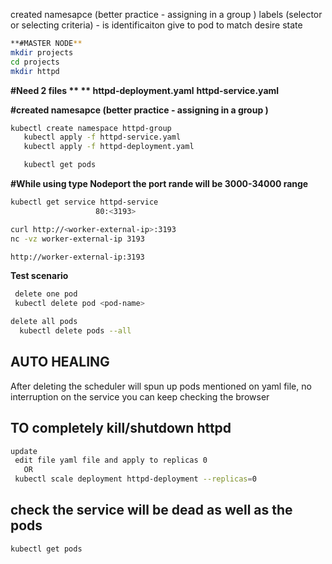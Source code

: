 created namesapce (better practice - assigning in a group )
labels (selector or selecting criteria) - is identificaiton give to pod to match desire state

```bash
**#MASTER NODE**
mkdir projects
cd projects
mkdir httpd
```

**#Need 2 files **
** httpd-deployment.yaml**
 **httpd-service.yaml**

**#created namesapce (better practice - assigning in a group )**
```bash
kubectl create namespace httpd-group
   kubectl apply -f httpd-service.yaml 
   kubectl apply -f httpd-deployment.yaml

   kubectl get pods
```


**#While using type Nodeport  the port rande will be 3000-34000 range**
```bash
kubectl get service httpd-service
                   80:<3193>

curl http://<worker-external-ip>:3193
nc -vz worker-external-ip 3193

http://worker-external-ip:3193
```
**Test scenario**
```bash
 delete one pod
 kubectl delete pod <pod-name>

delete all pods
  kubectl delete pods --all 
```

## AUTO HEALING
After deleting the scheduler will spun up pods mentioned on yaml file, no interruption on the service you can keep checking the browser

## TO completely kill/shutdown httpd
```bash
update 
 edit file yaml file and apply to replicas 0
   OR
 kubectl scale deployment httpd-deployment --replicas=0 
```

## check the service will be dead as well as the pods
```bash
kubectl get pods
```
